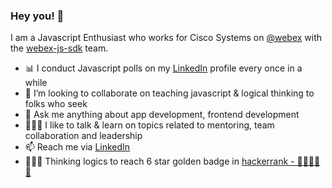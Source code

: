 ### Hey you! 👋

I am a Javascript Enthusiast who works for Cisco Systems on [@webex](https://github.com/webex) with the [webex-js-sdk](https://github.com/webex/webex-js-sdk/) team.


- 📊 I conduct Javascript polls on my [LinkedIn](https://www.linkedin.com/in/kesavakrishnanm/) profile every once in a while
- 👯 I’m looking to collaborate on teaching javascript & logical thinking to folks who seek
- 💬 Ask me anything about app development, frontend development
- 👨🏻‍🏫 I like to talk & learn on topics related to mentoring, team collaboration and leadership
- 📫 Reach me via [LinkedIn](https://www.linkedin.com/in/kesavakrishnanm/)
- 🧑🏻‍💻 Thinking logics to reach 6 star golden badge in [hackerrank - 🌟🌟🌟🌟🌟](https://www.hackerrank.com/mkesavan13)


<!--
**mkesavan13/mkesavan13** is a ✨ _special_ ✨ repository because its `README.md` (this file) appears on your GitHub profile.

Here are some ideas to get you started:

- 👯 I’m looking to collaborate on teaching javascript to folks
- 💬 Ask me anything about app development, frontend development
- 📫 How to reach me: ...
- 😄 Pronouns: ...
- ⚡ Fun fact: ...
-->
